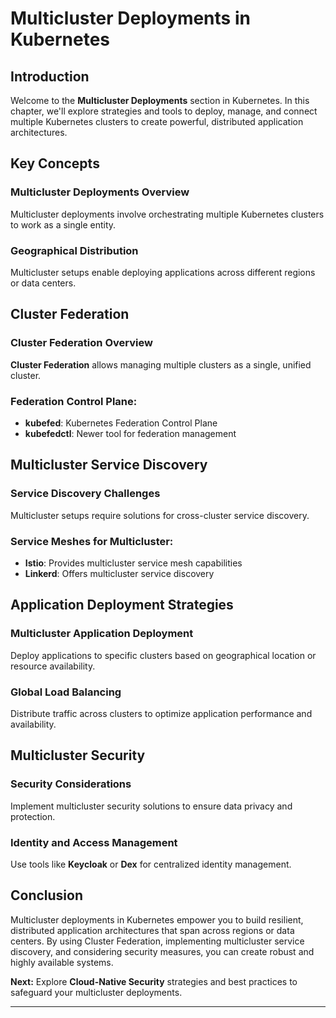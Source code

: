 # Multicluster Deployments in Kubernetes

## Introduction

Welcome to the **Multicluster Deployments** section in Kubernetes. In this chapter, we'll explore strategies and tools to deploy, manage, and connect multiple Kubernetes clusters to create powerful, distributed application architectures.

## Key Concepts

### Multicluster Deployments Overview

Multicluster deployments involve orchestrating multiple Kubernetes clusters to work as a single entity.

### Geographical Distribution

Multicluster setups enable deploying applications across different regions or data centers.

## Cluster Federation

### Cluster Federation Overview

**Cluster Federation** allows managing multiple clusters as a single, unified cluster.

### Federation Control Plane:

- **kubefed**: Kubernetes Federation Control Plane
- **kubefedctl**: Newer tool for federation management

## Multicluster Service Discovery

### Service Discovery Challenges

Multicluster setups require solutions for cross-cluster service discovery.

### Service Meshes for Multicluster:

- **Istio**: Provides multicluster service mesh capabilities
- **Linkerd**: Offers multicluster service discovery

## Application Deployment Strategies

### Multicluster Application Deployment

Deploy applications to specific clusters based on geographical location or resource availability.

### Global Load Balancing

Distribute traffic across clusters to optimize application performance and availability.

## Multicluster Security

### Security Considerations

Implement multicluster security solutions to ensure data privacy and protection.

### Identity and Access Management

Use tools like **Keycloak** or **Dex** for centralized identity management.

## Conclusion

Multicluster deployments in Kubernetes empower you to build resilient, distributed application architectures that span across regions or data centers. By using Cluster Federation, implementing multicluster service discovery, and considering security measures, you can create robust and highly available systems.

**Next:** Explore **Cloud-Native Security** strategies and best practices to safeguard your multicluster deployments.

---
